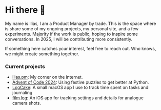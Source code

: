 # Hi there 👋  

My name is Ilias, I am a Product Manager by trade. This is the space where is share some of my ongoing projects, my personal site, and a few experiments. Majority if the work is public, hoping to inspire some conversations. In 2025, I will be contributing more consistently.

If something here catches your interest, feel free to reach out. Who knows, we might create something together.  

### Current projects  
- [ilias.pm](https://ilias.pm): My corner on the internet.
- [Advent of Code 2024](https://github.com/1lias/Advent-of-Code-2024): Using festive puzzles to get better at Python.  
- [LogCake](https://github.com/1lias/LogCake): A small macOS app I use to track time spent on tasks and journaling.  
- [film log](https://github.com/1lias/film-log): An iOS app for tracking settings and details for analogue camera shots.  
<!--
**1lias/1lias** is a ✨ _special_ ✨ repository because its `README.md` (this file) appears on your GitHub profile.

Here are some ideas to get you started:

- 🔭 I’m currently working on ...
- 🌱 I’m currently learning ...
- 👯 I’m looking to collaborate on ...
- 🤔 I’m looking for help with ...
- 💬 Ask me about ...
- 📫 How to reach me: ilias@hey.com
- 😄 Pronouns: ...
- ⚡ Fun fact: ...
-->

